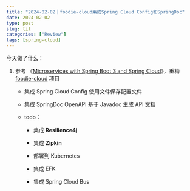 ```yaml
---
title: "2024-02-02｜foodie-cloud集成Spring Cloud Config和SpringDoc"
date: 2024-02-02
type: post
slug: til
categories: ["Review"]
tags: [spring-cloud]
---
```




今天做了什么：

1. 参考 《[Microservices with Spring Boot 3 and Spring Cloud](https://download.packt.com/free-ebook/9781805128694)》，重构 [foodie-cloud](https://github.com/chensoul/foodie-cloud) 项目
   - 集成 Spring Cloud Config 使用文件保存配置文件
   
   - 集成 SpringDoc OpenAPI 基于 Javadoc 生成 API 文档
   
   - todo：
   
     - 集成 **Resilience4j**
   
     - 集成 **Zipkin**
   
     - 部署到 Kubernetes
   
     - 集成 EFK
   
     - 集成 Spring Cloud Bus
   
       

